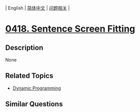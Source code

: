 
| English | [简体中文](README.md) | [问题相关](QUESTION.md) |
# [0418. Sentence Screen Fitting](https://leetcode-cn.com/problems/sentence-screen-fitting/)
## Description
None
## Related Topics
- [Dynamic Programming](https://leetcode-cn.com/tag/dynamic-programming)
## Similar Questions

